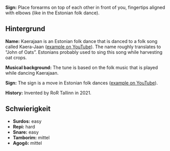 **Sign:** Place forearms on top of each other in front of you, fingertips
aligned with elbows (like in the Estonian folk dance).

## Hintergrund

**Name:** Kaerajaan is an Estonian folk dance that is danced to a folk song
called Kaera-Jaan ([example on
YouTube](https://www.youtube.com/watch?v=5BKoS9CfQPA)). The name roughly
translates to “John of Oats”. Estonians probably used to sing this song while
harvesting oat crops.

**Musical background:** The tune is based on the folk music that is played while
dancing Kaerajaan.

**Sign:** The sign is a move in Estonian folk dances ([example on
YouTube](https://youtu.be/-udR34x2aTM?t=4)).

**History:** Invented by RoR Tallinn in 2021.

## Schwierigkeit

* **Surdos:** easy
* **Repi:** hard
* **Snare:** easy
* **Tamborim:** mittel
* **Agogô:** mittel
